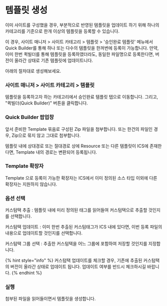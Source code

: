 # 템플릿 생성

이미 사이트를 구성했을 경우, 부분적으로 반영된 템플릿을 업데이트 하기 위해  하나의 카테고리를 기준으로 한개 이상의 템플릿을 등록할 수 있습니다.&#x20;

이 경우, 사이트 매니저 > 사이트 카테고리 > 템플릿 > '승인완료 템플릿' 메뉴에서 Quick Builder를 통해 하나 또는 다수의 템플릿을 한꺼번에 등록이 가능합니다. 만약, 이미 한번 퀵빌더를 통해 템플릿을 등록하였더라도, 동일한 파일명으로 등록한다면, 버전이 올라간 상태로 기존 템플릿에 업데이트니다.

아래의 절차대로 생성해보세요.



### 사이트 매니저 > 사이트 카테고리 > 템플릿&#x20;

템플릿을 등록하고자 하는 카테고리에서 승인완료 템플릿 탭으로 이동합니다. 그리고, "퀵빌더(Quick Builder)" 버튼을 클릭합니다.



### Quick Builder 팝업창&#x20;

앞서 준비한 Template 묶음로 구성된 Zip 파일을 첨부합니다. 또는 한건의 파일인 경우, Zip으로 묶지 않고 그대로 첨부합니다.&#x20;

템플릿 내에 상대경로 또는 절대경로 상에 Resource 또는 다른 템플릿이 ICS에 존재한다면, Template 내의 경로는 변환되어 등록됩니다.&#x20;



### Template 확장자 &#x20;

Template 으로 등록이 가능한 확장자는 ICS에서 이미 정의된 소스 타입 이외에 다른 확장자는 지원하지 않습니다.



### 옵션 선택&#x20;

커스텀택 추출 : 템플릿 내에 미리 정의된 태그를 읽어들여 커스텀택으로 추출할 것인지를 선택합니다.&#x20;

커스텀택 업데이트 : 이미 한번 추출된 커스텀태그가 ICS 내에 있다면, 이번 등록 파일의 내용으로 업데이트할 것인지를 선택합니다.

커스텀택 그룹 선택 : 추출한 커스텀택을 어느 그룹에 포함하여 저장할 것인지를 지정합니다.

{% hint style="info" %}
커스텀택 업데이트를 체크할 경우, 기존에 추출된 커스텀택의 버전이 올라간 상태로 업데이트 됩니다. 업데이트 여부를 반드시 체크하시길 바랍니다.&#x20;
{% endhint %}



### 실행

첨부된 파일을  읽어들이면서 템플릿을 생성합니다.



